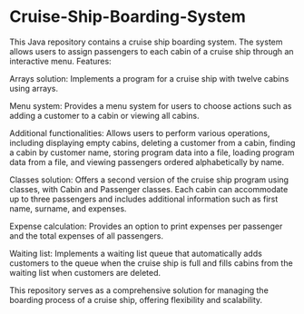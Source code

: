 # Cruise-Ship-Boarding-System
This Java repository contains a cruise ship boarding system. The system allows users to assign passengers to each cabin of a cruise ship through an interactive menu.
Features:

Arrays solution: Implements a program for a cruise ship with twelve cabins using arrays.

Menu system: Provides a menu system for users to choose actions such as adding a customer to a cabin or viewing all cabins.

Additional functionalities: Allows users to perform various operations, including displaying empty cabins, deleting a customer from a cabin, finding a cabin by customer name, storing program data into a file, loading program data from a file, and viewing passengers ordered alphabetically by name.

Classes solution: Offers a second version of the cruise ship program using classes, with Cabin and Passenger classes. Each cabin can accommodate up to three passengers and includes additional information such as first name, surname, and expenses.

Expense calculation: Provides an option to print expenses per passenger and the total expenses of all passengers.

Waiting list: Implements a waiting list queue that automatically adds customers to the queue when the cruise ship is full and fills cabins from the waiting list when customers are deleted.

This repository serves as a comprehensive solution for managing the boarding process of a cruise ship, offering flexibility and scalability.
